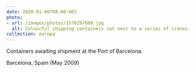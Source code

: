 ```yaml
---
date: 2020-01-06T08:00:00Z
photo:
- url: /images/photos/1578297600.jpg
  alt: Colourful shipping containers sat next to a series of cranes.
collection: europa
---
```

Containers awaiting shipment at the Port of Barcelona.

Barcelona, Spain (May 2009)
